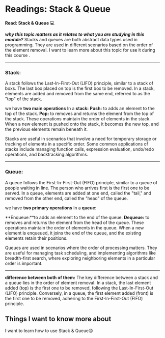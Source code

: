 
# Readings: Stack & Queue

**Read: Stack & Queue** 💻

  ***why this topic matters as it relates to what you are studying in this module?***
     Stacks and queues are both abstract data types used in  programming. They are used in different scenarios based on the order of the element removal.
I want to learn more about this topic for use it during this course .

---

### Stack:
A stack follows the Last-In-First-Out (LIFO) principle, similar to a stack of boxs. The last box placed on top is the first box to be removed. In a stack, elements are added and removed from the same end, referred to as the "top" of the stack.

 we have **two main operations** In a **stack:**
**Push:**  to adds an element to the top of the stack.
**Pop:** to  removes and returns the element from the top of the stack.
These operations maintain the order of elements in the stack. When a new element is pushed onto the stack, it becomes the new top, and the previous elements remain beneath it.

Stacks are useful in scenarios that involve a need for temporary storage or tracking of elements in a specific order. Some common applications of stacks include managing function calls, expression evaluation, undo/redo operations, and backtracking algorithms.

---

### Queue:
A queue follows the First-In-First-Out (FIFO) principle, similar to a queue of people waiting in line. The person who arrives first is the first one to be served. In a queue, elements are added at one end, called the "tail," and removed from the other end, called the "head" of the queue.

we have **two primary operations** In a **queue:**

**Enqueue:**to adds an element to the end of the queue.
**Dequeue:** to removes and returns the element from the head of the queue.
These operations maintain the order of elements in the queue. When a new element is enqueued, it joins the end of the queue, and the existing elements retain their positions.

Queues are used in scenarios where the order of processing matters. They are useful for managing task scheduling, and implementing algorithms like breadth-first search, where exploring neighboring elements in a particular order is important.

---

**difference between both of them:**
The key difference between a stack and a queue lies in the order of element removal. In a stack, the last element added (top) is the first one to be removed, following the Last-In-First-Out (LIFO) principle. Conversely, in a queue, the first element added (front) is the first one to be removed, adhering to the First-In-First-Out (FIFO) principle.




## Things I want to know more about
I want to learn how to use Stack & Queue😊
